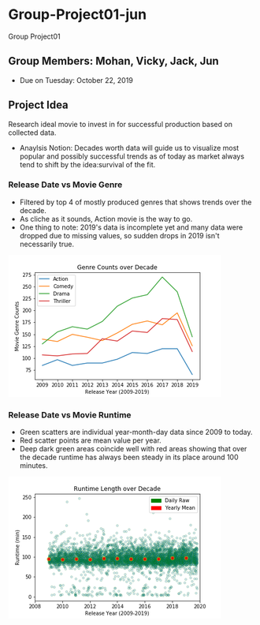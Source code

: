 # Group-Project01-jun
Group Project01

## Group Members: Mohan, Vicky, Jack, Jun
* Due on Tuesday: October 22, 2019

## Project Idea
Research ideal movie to invest in for successful production based on collected data. 

* Anaylsis Notion: Decades worth data will guide us to visualize most popular and possibly successful trends as of today as market always tend to shift by the idea:survival of the fit.

### Release Date vs Movie Genre
* Filtered by top 4 of mostly produced genres that shows trends over the decade.
* As cliche as it sounds, Action movie is the way to go.
* One thing to note: 2019's data is incomplete yet and many data were dropped due to missing values, so sudden drops in 2019 isn't necessarily true.

![Genre](Outputs/Release_vs_Genre.png)


### Release Date vs Movie Runtime
* Green scatters are individual year-month-day data since 2009 to today.
* Red scatter points are mean value per year.
* Deep dark green areas coincide well with red areas showing that over the decade runtime has always been steady in its place around 100 minutes.

![Runtime](Outputs/Release_vs_Runtime.png)
    